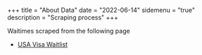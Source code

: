 +++
title = "About Data"
date = "2022-06-14"
sidemenu = "true"
description = "Scraping process"
+++



Waitimes scraped from the following page

* [USA Visa Waitlist](https://travel.state.gov/content/travel/en/us-visas/visa-information-resources/wait-times.html)


